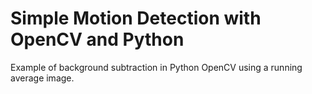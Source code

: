 # Simple Motion Detection with OpenCV and Python
Example of background subtraction in Python OpenCV using a running average image.
